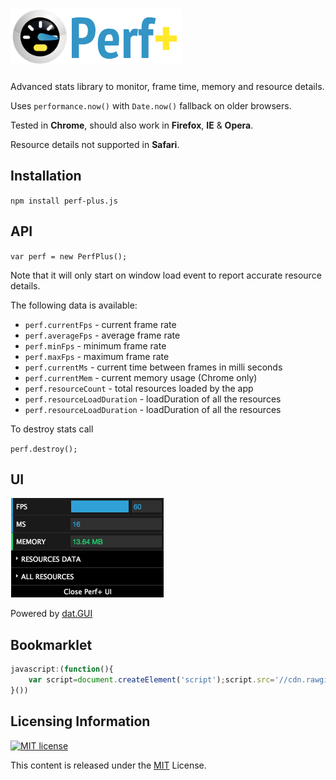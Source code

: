 # ![perf plus logo](https://raw.githubusercontent.com/adireddy/perf-plus/master/assets/logo.png)
Advanced stats library to monitor, frame time, memory and resource details.

Uses `performance.now()` with `Date.now()` fallback on older browsers.

Tested in **Chrome**, should also work in **Firefox**, **IE** & **Opera**.

Resource details not supported in **Safari**.

## Installation

`npm install perf-plus.js`

## API

`var perf = new PerfPlus();`

Note that it will only start on window load event to report accurate resource details.

The following data is available:

- `perf.currentFps` - current frame rate
- `perf.averageFps` - average frame rate
- `perf.minFps` - minimum frame rate
- `perf.maxFps` - maximum frame rate
- `perf.currentMs` - current time between frames in milli seconds
- `perf.currentMem` - current memory usage (Chrome only)
- `perf.resourceCount` - total resources loaded by the app
- `perf.resourceLoadDuration` - loadDuration of all the resources
- `perf.resourceLoadDuration` - loadDuration of all the resources

To destroy stats call

`perf.destroy();`

## UI

<img alt="basic" src="https://raw.githubusercontent.com/adireddy/perf-plus/master/assets/ui.png" width="245" height="159" />

Powered by [dat.GUI](https://github.com/dataarts/dat.gui)

## Bookmarklet

```js
javascript:(function(){
    var script=document.createElement('script');script.src='//cdn.rawgit.com/adireddy/perf-plus/96dc979152beb52d6761b3b6d898bd923c6c8dbb/dist/perf-plus.min.js';document.head.appendChild(script);script.onload=function(){window.perf = new PerfPlus();window.perf.start();}
}())
```

## Licensing Information

<a rel="license" href="http://opensource.org/licenses/MIT">
<img alt="MIT license" height="40" src="http://upload.wikimedia.org/wikipedia/commons/c/c3/License_icon-mit.svg" /></a>

This content is released under the [MIT](http://opensource.org/licenses/MIT) License.